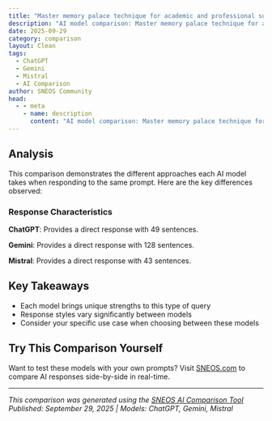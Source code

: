 ```yaml
---
title: "Master memory palace technique for academic and professional success"
description: "AI model comparison: Master memory palace technique for academic and professional success..."
date: 2025-09-29
category: comparison
layout: Clean
tags:
  - ChatGPT
  - Gemini
  - Mistral
  - AI Comparison
author: SNEOS Community
head:
  - - meta
    - name: description
      content: "AI model comparison: Master memory palace technique for academic and professional success..."
---
```


<ChatComparison
  title="Master memory palace technique for academic and professional success"
  prompt="Master memory palace technique for academic and professional success"
  :responses='{
    "ChatGPT": "Certainly! The Memory Palace technique, also known as the Method of Loci, is a powerful mnemonic device that can help you retain and recall information efficiently. Here\u2019s a comprehensive guide to mastering it for academic and professional success:\n\n### What is the Memory Palace Technique?\nThe Memory Palace technique involves mentally placing information you want to remember within an imagined physical location, such as a familiar building or route. Later, you \u0022walk through\u0022 this location in your mind to retrieve the stored information.\n\n---\n\n### Step-by-Step Guide to Mastering the Memory Palace Technique\n\n#### 1. Choose Your Palace\n- Select a familiar place you can visualize clearly, like your home, office, or a route you know well.\n- It should have distinct loci (locations), such as rooms, furniture, or landmarks.\n\n#### 2. Define Clear Loci\n- Identify specific spots within your palace in a logical order\u2014for example, front door, living room couch, kitchen sink.\n- The more vivid and distinct these loci, the easier it will be to separate and recall information.\n\n#### 3. Encode the Information\n- Break down the information into manageable chunks or concepts.\n- Convert these chunks into vivid, unusual, or emotionally engaging images. The stranger the image, the better it sticks.\n\n#### 4. Place the Images\n- Mentally place each image at a specific locus in your palace.\n- Interact with the image or make it dynamic to increase memorability (e.g., imagine the image doing an action).\n\n#### 5. Practice Walking Through\n- Rehearse by mentally \u0022walking\u0022 through your palace in order, recalling each image and the associated information.\n- Repeat regularly to strengthen memory retention.\n\n#### 6. Expand and Customize\n- Create multiple palaces for different subjects or projects.\n- Customize loci and images to the nature of the material (formulas, dates, concepts, speeches).\n\n---\n\n### Tips for Academic Success\n- Use the technique to memorize:\n  - Vocabulary and definitions\n  - Complex concepts and theories\n  - Historical dates and events\n  - Formulas and processes\n- Combine with active learning methods (e.g., summarizing, testing).\n- Use visual, auditory, or kinesthetic elements for varied learning styles.\n- Review your palaces regularly to reinforce long-term memory.\n\n---\n\n### Tips for Professional Success\n- Prepare presentations by encoding key points into a palace for smooth delivery.\n- Memorize client names, project details, or meeting agendas.\n- Use it for learning technical jargon or procedures.\n- Quickly recall frameworks, sales pitches, or negotiation tactics.\n\n---\n\n### Example: Using a Memory Palace to Memorize a Speech\n1. Select your house as a palace.\n2. Assign loci: front door, coat rack, sofa, kitchen table, etc.\n3. Break speech into chunks and visualize each chunk as a scene or character.\n4. Place each scene at a locus.\n5. Mentally walk through the house and recall the speech sections.\n\n---\n\n### Additional Resources\n- Books: *Moonwalking with Einstein* by Joshua Foer\n- Apps: Memory Palace apps, Anki (for spaced repetition combined with palaces)\n- Courses: Online mnemonic and memory training courses\n\n---\n\n### Final Thoughts\nConsistency is key. Regularly practicing and expanding your memory palaces will dramatically improve your recall ability, giving you an academic and professional edge.\n\n---\n\nIf you want, I can help design a sample Memory Palace or create mnemonics for specific subjects. Just let me know!",
    "Gemini": "Okay, let\u0027s dive deep into mastering the memory palace technique (also known as the method of loci) for academic and professional success. This isn\u0027t just about memorizing a grocery list; it\u0027s about creating a powerful mental filing system for complex information.\n\n**I. Understanding the Core Principles**\n\n*   **What is a Memory Palace?** A memory palace is an imaginary or real location you know very well. You mentally walk through this location, placing items (representing information) at specific points (loci) along your route.  When you need to recall the information, you simply retrace your steps through your palace, \u0022seeing\u0022 the items and translating them back into the information.\n\n*   **Why it Works:**\n    *   **Spatial Memory is Strong:**  Our brains are exceptionally good at remembering places and routes.  We evolved to navigate complex environments.\n    *   **Visualization Enhances Recall:**  Creating vivid, memorable images connects with multiple parts of the brain, making the information stickier.\n    *   **Organization and Structure:** The palace provides a framework for organizing information logically, making it easier to retrieve.\n\n**II. Building Your Memory Palaces**\n\n1.  **Choose Your Palace:**\n\n    *   **Familiarity is Key:**  Start with places you know intimately:\n        *   Your home (inside and out)\n        *   Your commute to work/school\n        *   Your childhood home\n        *   Your workplace/school building\n        *   A favorite park\n        *   A favorite video game level\n    *   **Consider Complexity:**  The size and complexity of your palace should match the amount of information you need to store.  A small apartment might be sufficient for a chapter summary, but a large museum might be needed for an entire course.\n    *   **Divide Larger Spaces:** If using a large location, mentally divide it into distinct areas or rooms. This adds structure.\n    *   **Real vs. Imaginary:**  While real places are easier to start with, you can also create entirely imaginary palaces. Video game levels or fictional locations can be excellent.\n\n2.  **Define Your Route (The Journey):**\n\n    *   **Logical Flow:**  Establish a clear, consistent route through your palace.  It should be natural and easy to follow.  Avoid crisscrossing or backtracking.  Think of it like a guided tour.\n    *   **Sequential Loci:**  Identify specific, memorable locations (loci) along your route.  These are the \u0022stopping points\u0022 where you\u0027ll place your images.  Examples of loci:\n        *   A doorway\n        *   A specific piece of furniture\n        *   A picture on the wall\n        *   A window\n        *   A statue in a garden\n        *   A specific tree\n        *   A particular sign on your commute\n    *   **Number Your Loci (Optional, but Helpful):** Mentally number each location (1, 2, 3, etc.). This helps you keep track and retrieve information in the correct order.\n    *   **Practice the Route:**  Mentally walk through your palace several times until the route and the locations are firmly imprinted in your mind.  Do this without trying to memorize anything else.\n\n**III. Encoding Information: Turning Concepts into Memorable Images**\n\nThis is where the magic happens!  You need to transform abstract concepts into concrete, vivid images.\n\n1.  **Understand the Information:**  Before you encode anything, make sure you understand it.  Summarize it in your own words.  Identify the key concepts, facts, or arguments.\n\n2.  **Create Vivid Images:**\n\n    *   **Exaggeration and Absurdity:**  Make your images larger than life, ridiculous, or bizarre.  The more unusual, the better.  Think about what makes something memorable in real life - it\u0027s often the unexpected.\n    *   **Sensory Details:**  Engage all your senses.  What does the image look like, sound like, smell like, taste like, feel like?  The more sensory details, the stronger the memory.\n    *   **Action and Motion:**  Static images are less memorable.  Incorporate movement and action into your images.\n    *   **Personal Connection:**  Relate the image to something personal, emotional, or meaningful to you.  This creates a stronger association.\n    *   **Symbolism:**  Use symbols or metaphors to represent abstract concepts.  For example, a scale could represent justice, a lightbulb could represent an idea.\n    *   **Number-Shape/Number-Rhyme:** Associate number-shape or number-rhyme with the concepts for easy memorization of numerical data. For instance, the number \u00221\u0022 could be a \u0022stick\u0022, so picture a stick figure doing the first action. The number \u0022two\u0022 could be associated with \u0022shoe\u0022, so picture a pair of shoes doing something.\n\n3.  **Placement:**  Mentally \u0022place\u0022 your image at the corresponding location (locus) in your palace.  Imagine the image interacting with the location in a memorable way.\n\n**Example: Memorizing the stages of mitosis (PMAT):**\n\n*   **Palace:** Your bedroom.\n*   **Loci:**\n    1.  Door\n    2.  Bed\n    3.  Desk\n    4.  Window\n\n*   **Encoding:**\n\n    *   **Prophase:**  Imagine a **PRO**fessional boxer (pro) **FACE**planting into your door.  His face is smashed and distorted.  (Connects \u0022pro\u0022 with the beginning of Prophase and the messed-up look of the chromosomes)\n    *   **Metaphase:**  Imagine a **META**l band playing instruments on your bed.  The instruments are all lined up perfectly in the middle of the bed.  (Connects \u0022meta\u0022 with \u0022middle\u0022 and the alignment of chromosomes).\n    *   **Anaphase:**  Imagine **ANNA** from the movie Frozen running on your desk, pulling on a rope to separate two piles of chromosomes.  She\u0027s working **AN**d **A**ctively pulling. (Connects \u0022Anna\u0022 with \u0022Ana\u0022 and pulling apart).\n    *   **Telophase:**  Imagine a **TELE**scope pointing out of your window, creating **TWO** distinct rooms in the room. (Connects \u0022tele\u0022 with \u0022two\u0022, the two new nuclei forming).\n\n**IV. Decoding and Retrieval**\n\n1.  **Mental Walkthrough:**  To recall the information, mentally return to your palace and walk through your route.  As you arrive at each location, \u0022see\u0022 the image you placed there.\n\n2.  **Translate the Image:**  Convert the image back into the original information.  This requires a bit of practice.\n\n3.  **Review and Reinforcement:**\n\n    *   **Spaced Repetition:**  Review your memory palace at increasing intervals (e.g., after a few minutes, then a few hours, then a day, then a week). This strengthens the connections and ensures long-term retention.\n    *   **Re-Encoding:**  If you find that an image is fading or not working well, re-encode the information with a new, more vivid image.\n    *   **Combine Palaces:**  For related information, you can link multiple palaces together to create a larger, more complex mental system.\n\n**V. Applying the Memory Palace to Academic and Professional Life**\n\n*   **Academics:**\n    *   **Lectures:**  Take notes during lectures and immediately encode them into your memory palace.\n    *   **Textbooks:**  Summarize chapters and encode the key concepts, formulas, and arguments.\n    *   **Foreign Languages:**  Associate new vocabulary words with images and place them in your palace.\n    *   **Historical Dates:**  Use memorable images to represent dates and events.\n    *   **Scientific Theories:**  Create images that illustrate the principles and mechanisms of theories.\n    *   **Presentations:**  Memorize your speech by associating each point with a location in your palace.\n*   **Professionals:**\n    *   **Meetings:**  Memorize key points, action items, and names of attendees.\n    *   **Presentations:** Deliver speeches flawlessly without relying on notes.\n    *   **Client Information:**  Remember important details about clients, their needs, and their preferences.\n    *   **Project Management:**  Keep track of tasks, deadlines, and resources.\n    *   **Sales:**  Memorize product features, benefits, and pricing information.\n    *   **Networking:**  Recall names and faces of people you meet at conferences and events.\n\n**VI. Advanced Techniques and Tips**\n\n*   **Overlapping Palaces:**  Use the same palace for different topics, but use different routes and images to avoid confusion.  Imagine overlaying different \u0022layers\u0022 on your palace.\n*   **Auditory Memory:**  Incorporate sounds into your images.  For example, if you\u0027re memorizing the name \u0022John,\u0022 you could imagine hearing a toilet \u0022**JOHN**\u0022 sound in your memory palace.\n*   **The Person-Action-Object (PAO) System:** This is an advanced technique for memorizing numbers.  You assign a Person, Action, and Object to each number from 00 to 99.  You then create stories that combine these elements to represent long sequences of numbers.\n*   **Mind Mapping:**  Combine the memory palace with mind mapping to create a powerful visual learning system.\n*   **Practice, Practice, Practice!** The memory palace technique is a skill that improves with practice. Start with simple tasks and gradually increase the complexity.  Don\u0027t get discouraged if it takes time to master.\n\n**VII.  Troubleshooting**\n\n*   **Image Fading:** If your images are fading, it means they weren\u0027t vivid enough. Re-encode the information with more exaggerated, sensory-rich images.\n*   **Confusion Between Images:**  If you\u0027re confusing images in the same palace, make sure they are distinct and well-placed.  Also, review the palace frequently to reinforce the associations.\n*   **Difficulty Finding Locations:**  If you\u0027re struggling to remember the locations in your palace, you may have chosen a route that isn\u0027t natural or familiar enough.  Try a different palace or refine your route.\n*   **Overwhelm:**  Don\u0027t try to memorize too much information at once. Break down complex topics into smaller, more manageable chunks.\n\n**Key Takeaways**\n\n*   **The Memory Palace is a Skill:**  Like any skill, it requires practice and dedication to master.\n*   **Visualization is Crucial:**  The more vivid and memorable your images, the better.\n*   **Organization is Key:**  A well-structured palace and route are essential for efficient recall.\n*   **Personalize the Technique:**  Adapt the method to your own learning style and preferences.\n\nBy consistently applying the principles and techniques outlined above, you can harness the power of the memory palace to significantly enhance your academic performance, professional success, and overall cognitive abilities.  Good luck!\n",
    "Mistral": "The Memory Palace technique, also known as the Method of Loci, is a powerful mnemonic device that can significantly enhance your ability to remember information. Here\u2019s a step-by-step guide to mastering this technique for academic and professional success:\n\n### Step 1: Choose a Familiar Location\nSelect a place that you know very well, such as your home, office, or a favorite park. This location will serve as the \u0022palace\u0022 where you will store your memories.\n\n### Step 2: Create a Mental Map\nMentally walk through the location and identify distinct, memorable spots within it. These spots will be the \u0022loci\u0022 where you will place the information you want to remember.\n\n### Step 3: Associate Information with Loci\nAssign each piece of information you want to remember to a specific locus. Use vivid, imaginative, and often exaggerated associations to make the connections stronger. For example:\n- If you need to remember a list of historical dates, you might imagine a giant clock at the front door of your home, with the date written in large, neon numbers.\n- For a list of vocabulary words, you might place a talking dictionary on your kitchen table, with each word jumping out and acting out its meaning.\n\n### Step 4: Visualize and Rehearse\nMentally walk through your memory palace, visualizing each locus and the associated information. Rehearse this walk-through multiple times to reinforce the connections.\n\n### Step 5: Review and Update\nRegularly review your memory palace to ensure the information remains fresh. Update it as needed, adding new loci or modifying existing ones to accommodate new information.\n\n### Tips for Effective Use\n1. **Use All Senses**: Engage multiple senses in your visualizations. For example, imagine not just seeing the information, but also hearing, smelling, and touching it.\n2. **Be Creative**: The more bizarre and imaginative your associations, the easier they will be to remember.\n3. **Practice Regularly**: Like any skill, the Memory Palace technique improves with practice. Use it for small tasks initially and gradually apply it to more complex information.\n4. **Break Down Complex Information**: For large amounts of information, break it down into smaller, manageable chunks and assign each chunk to a different locus.\n5. **Use Mnemonics**: Combine the Memory Palace technique with other mnemonic devices, such as acronyms or rhymes, to enhance recall.\n\n### Applications in Academic and Professional Settings\n- **Studying for Exams**: Use the Memory Palace to remember key concepts, formulas, dates, and definitions.\n- **Presentations**: Memorize the structure and key points of your presentation by placing them in different loci within your palace.\n- **Meetings**: Remember important points, names, and tasks by associating them with specific spots in your memory palace.\n- **Learning Languages**: Place vocabulary words and grammar rules in different loci to help with memorization.\n\n### Example\nSuppose you need to remember a list of items for a presentation:\n1. **Front Door**: Imagine a giant, flashing sign with the first item written on it.\n2. **Living Room**: Visualize the second item as a large, animated character sitting on the couch.\n3. **Kitchen**: Picture the third item as a talking appliance on the counter.\n4. **Bedroom**: See the fourth item as a poster on the wall.\n5. **Bathroom**: Imagine the fifth item as a floating object in the bathtub.\n\nBy mentally walking through your home and visualizing these vivid images, you can easily recall the list of items in order.\n\n### Conclusion\nThe Memory Palace technique is a versatile and effective tool for improving memory. With practice and creativity, it can significantly enhance your academic and professional performance. Start with simple tasks and gradually apply it to more complex information to fully master this powerful technique."
  }'
  published-date="16:28"
/>

## Analysis

This comparison demonstrates the different approaches each AI model takes when responding to the same prompt. Here are the key differences observed:

### Response Characteristics

**ChatGPT**: Provides a direct response with 49 sentences. 

**Gemini**: Provides a direct response with 128 sentences. 

**Mistral**: Provides a direct response with 43 sentences. 

## Key Takeaways

- Each model brings unique strengths to this type of query
- Response styles vary significantly between models
- Consider your specific use case when choosing between these models

## Try This Comparison Yourself

Want to test these models with your own prompts? Visit [SNEOS.com](https://sneos.com) to compare AI responses side-by-side in real-time.

---

*This comparison was generated using the [SNEOS AI Comparison Tool](https://sneos.com)*
*Published: September 29, 2025 | Models: ChatGPT, Gemini, Mistral*
